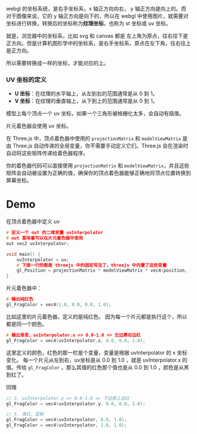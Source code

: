
webgl 的坐标系统，是右手坐标系，x 轴正方向向右， y 轴正方向是向上的。而对于图像来说，它的 y 轴正方向是向下的，所以在 webgl 中使用图片，就需要对坐标进行转换，转换后的坐标称为**纹理坐标**，也称为 st 坐标或 uv 坐标。

就是，浏览器中的坐标系，比如 svg 和 canvas 都是 左上角为原点，往右往下是正方向。但是计算机图形学中的坐标系，是右手坐标系，原点在左下角，往右往上是正方向。

所以需要转换成一样的坐标，才能对应的上。

### UV 坐标的定义

- **U 坐标**：在纹理的水平轴上，从左到右的范围通常是从 0 到 1。
- **V 坐标**：在纹理的垂直轴上，从下到上的范围通常是从 0 到 1。

模型上每个顶点一个 uv 坐标，如果一个三角形被格栅化太多，会自动有插值。


片元着色器会使用 uv 坐标。


在 Three.js 中，顶点着色器中使用的 `projectionMatrix` 和 `modelViewMatrix` 是由 Three.js 自动传递的全局变量，你不需要手动定义它们。Three.js 会在渲染时自动将这些矩阵传递给着色器程序。

你的着色器代码可以直接使用 `projectionMatrix` 和 `modelViewMatrix`，并且这些矩阵会自动被设置为正确的值，确保你的顶点着色器能够正确地将顶点位置转换到屏幕坐标。

# Demo

在顶点着色器中定义 uv

```c
# 定义一个 out 的二维变量 uvInterpolator 
# out 意味着可以在片元着色器中使用
out vec2 uvInterpolator;

void main() {
	uvInterpolator = uv;
	# 下面一行的都是 threejs 中的固定写法了，threejs 中内置了这些变量
	gl_Position = projectionMatrix * modelViewMatrix * vec4(position, 1.0);
}
```

片元着色器中：
```c
# 输出纯红色
gl_FragColor = vec4(1.0, 0.0, 0.0, 1.0);
```

比如这里的片元着色器，定义的是纯红色。
因为每一个片元都是执行这个，所以都是同一个颜色。

```c
# 输出渐变，uvInterpolator.x => 0.0-1.0 => 左边黑右边红
gl_FragColor = vec4(uvInterpolator.x, 0.0, 0.0, 1.0);
```

这里定义的颜色，红色的那一栏是个变量，变量是根据 uvInterpolator 的 x 坐标变化。
每一个片元从左到右，uv坐标是从 0.0 到 1.0 ，就是 uvInterpolator.x 的值。传给 `gl_FragColor` ，那么其值的红色那个值也是从 0.0 到 1.0 ，颜色是从黑到红了。

同理

```c
// 3. uvInterpolator.y => 0.0-1.0 => 下边黑上边红
gl_FragColor = vec4(uvInterpolator.y, 0.0, 0.0, 1.0);
```

```c
// 5. 青红、蓝粉
gl_FragColor = vec4(uvInterpolator, 0.0, 1.0);
gl_FragColor = vec4(uvInterpolator, 1.0, 1.0);
```